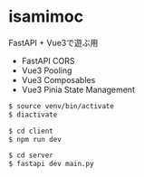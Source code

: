 # isamimoc

FastAPI + Vue3で遊ぶ用

- FastAPI CORS
- Vue3 Pooling
- Vue3 Composables
- Vue3 Pinia State Management

```bash
$ source venv/bin/activate
$ diactivate

$ cd client
$ npm run dev

$ cd server
$ fastapi dev main.py

```